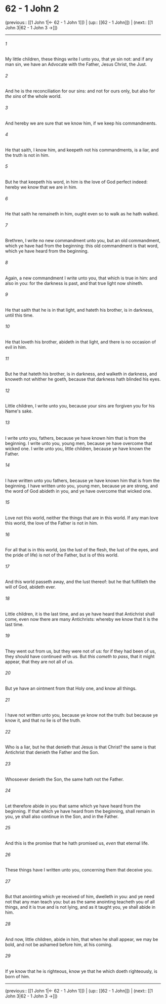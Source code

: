 # 62 - 1 John 2

(previous:: [[1 John 1|← 62 - 1 John 1]]) | (up:: [[62 - 1 John]]) | (next:: [[1 John 3|62 - 1 John 3 →]])

***


###### 1 
My little children, these things write I unto you, that ye sin not: and if any man sin, we have an Advocate with the Father, Jesus Christ, the Just. 

###### 2 
And he is the reconciliation for our sins: and not for ours only, but also for _the sins_ of the whole world. 

###### 3 
And hereby we are sure that we know him, if we keep his commandments. 

###### 4 
He that saith, I know him, and keepeth not his commandments, is a liar, and the truth is not in him. 

###### 5 
But he that keepeth his word, in him is the love of God perfect indeed: hereby we know that we are in him. 

###### 6 
He that saith he remaineth in him, ought even so to walk as he hath walked. 

###### 7 
Brethren, I write no new commandment unto you, but an old commandment, which ye have had from the beginning: this old commandment is that word, which ye have heard from the beginning. 

###### 8 
Again, a new commandment I write unto you, that which is true in him: and also in you: for the darkness is past, and that true light now shineth. 

###### 9 
He that saith that he is in that light, and hateth his brother, is in darkness, until this time. 

###### 10 
He that loveth his brother, abideth in that light, and there is no occasion of evil in him. 

###### 11 
But he that hateth his brother, is in darkness, and walketh in darkness, and knoweth not whither he goeth, because that darkness hath blinded his eyes. 

###### 12 
Little children, I write unto you, because your sins are forgiven you for his Name's sake. 

###### 13 
I write unto you, fathers, because ye have known him that is from the beginning. I write unto you, young men, because ye have overcome that wicked one. I write unto you, little children, because ye have known the Father. 

###### 14 
I have written unto you fathers, because ye have known him that is from the beginning. I have written unto you, young men, because ye are strong, and the word of God abideth in you, and ye have overcome that wicked one. 

###### 15 
Love not this world, neither the things that are in this world. If any man love this world, the love of the Father is not in him. 

###### 16 
For all that is in this world, (_as_ the lust of the flesh, the lust of the eyes, and the pride of life) is not of the Father, but is of this world. 

###### 17 
And this world passeth away, and the lust thereof: but he that fulfilleth the will of God, abideth ever. 

###### 18 
Little children, it is the last time, and as ye have heard that Antichrist shall come, even now there are many Antichrists: whereby we know that it is the last time. 

###### 19 
They went out from us, but they were not of us: for if they had been of us, they should have continued with us. But _this cometh to pass_, that it might appear, that they are not all of us. 

###### 20 
But ye have an ointment from that Holy one, and know all things. 

###### 21 
I have not written unto you, because ye know not the truth: but because ye know it, and that no lie is of the truth. 

###### 22 
Who is a liar, but he that denieth that Jesus is that Christ? the same is that Antichrist that denieth the Father and the Son. 

###### 23 
Whosoever denieth the Son, the same hath not the Father. 

###### 24 
Let therefore abide in you that same which ye have heard from the beginning. If that which ye have heard from the beginning, shall remain in you, ye shall also continue in the Son, and in the Father. 

###### 25 
And this is the promise that he hath promised us, _even_ that eternal life. 

###### 26 
These things have I written unto you, concerning them that deceive you. 

###### 27 
But that anointing which ye received of him, dwelleth in you: and ye need not that any man teach you: but as the same anointing teacheth you of all things, and it is true and is not lying, and as it taught you, ye shall abide in him. 

###### 28 
And now, little children, abide in him, that when he shall appear, we may be bold, and not be ashamed before him, at his coming. 

###### 29 
If ye know that he is righteous, know ye that he which doeth righteously, is born of him.

***

(previous:: [[1 John 1|← 62 - 1 John 1]]) | (up:: [[62 - 1 John]]) | (next:: [[1 John 3|62 - 1 John 3 →]])

